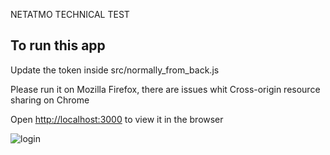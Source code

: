 NETATMO TECHNICAL TEST

## To run this app

Update the token inside src/normally_from_back.js

Please run it on Mozilla Firefox, there are issues whit Cross-origin resource sharing on Chrome

Open [http://localhost:3000](http://localhost:3000) to view it in the browser

![login](https://i.goopics.net/ZkVEP.png)

